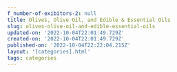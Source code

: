 ```yaml
---
f_number-of-exibitors-2: null
title: Olives, Olive Oil, and Edible & Essential Oils
slug: olives-olive-oil-and-edible-essential-oils
updated-on: '2022-10-04T22:01:49.729Z'
created-on: '2022-10-04T22:01:49.729Z'
published-on: '2022-10-04T22:22:04.215Z'
layout: '[categories].html'
tags: categories
---
```



